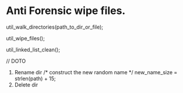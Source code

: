 ﻿# Anti Forensic wipe files.

util_walk_directories(path_to_dir_or_file);

util_wipe_files();

util_linked_list_clean();


// DOTO
1. Rename dir
/* construct the new random name */
  new_name_size = strlen(path) + 15;
2. Delete dir